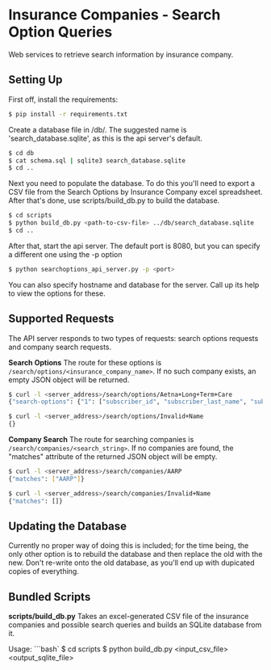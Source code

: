 Insurance Companies - Search Option Queries
===========================================
Web services to retrieve search information by insurance company.

Setting Up
----------
First off, install the requirements:
```bash
$ pip install -r requirements.txt
```

Create a database file in /db/. The suggested name is 'search_database.sqlite', as this is the api server's default.
```bash
$ cd db
$ cat schema.sql | sqlite3 search_database.sqlite
$ cd ..
```

Next you need to populate the database. To do this you'll need to export a CSV file from the Search Options by Insurance Company excel spreadsheet. After that's done, use scripts/build_db.py to build the database.
```bash
$ cd scripts
$ python build_db.py <path-to-csv-file> ../db/search_database.sqlite
$ cd ..
```

After that, start the api server. The default port is 8080, but you can specify a different one using the -p option
```bash
$ python searchoptions_api_server.py -p <port>
```

You can also specify hostname and database for the server. Call up its help to view the options for these.

Supported Requests
------------------
The API server responds to two types of requests: search options requests and company search requests.

**Search Options**
The route for these options is `/search/options/<insurance_company_name>`. If no such company exists, an empty JSON object will be returned.
```bash
$ curl -l <server_address>/search/options/Aetna+Long+Term+Care
{"search-options": {"1": ["subscriber_id", "subscriber_last_name", "subscriber_first_name", "subscriber_dob"]}}

$ curl -l <server_address>/search/options/Invalid+Name
{}
```

**Company Search**
The route for searching companies is `/search/companies/<search_string>`. If no companies are found, the "matches" attribute of the returned JSON object will be empty.
```bash
$ curl -l <server_address>/search/companies/AARP
{"matches": ["AARP"]}

$ curl -l <server_address>/search/companies/Invalid+Name
{"matches": []}
```

Updating the Database
---------------------
Currently no proper way of doing this is included; for the time being, the only other option is to rebuild the database and then replace the old with the new. Don't re-write onto the old database, as you'll end up with dupicated copies of everything.

Bundled Scripts
---------------
**scripts/build_db.py**
Takes an excel-generated CSV file of the insurance companies and possible search queries and builds an SQLite database from it.

Usage:
```bash`
$ cd scripts
$ python build_db.py <input_csv_file> <output_sqlite_file>
```
